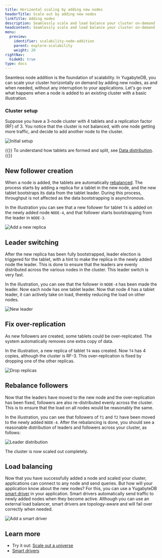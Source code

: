 ```yaml
---
title: Horizontal scaling by adding new nodes
headerTitle: Scale out by adding new nodes
linkTitle: Adding nodes
description: Seamlessly scale and load balance your cluster on-demand
headcontent: Seamlessly scale and load balance your cluster on-demand
menu:
  preview:
    identifier: scalability-node-addition
    parent: explore-scalability
    weight: 20
rightNav:
  hideH3: true
type: docs
---
```


Seamless node addition is the foundation of scalability. In YugabyteDB, you can scale your cluster horizontally on demand by adding new nodes, as and when needed, without any interruption to your applications. Let's go over what happens when a node is added to an existing cluster with a basic illustration.

### Cluster setup

Suppose you have a 3-node cluster with 4 tablets and a replication factor (RF) of 3. You notice that the cluster is not balanced, with one node getting more traffic, and decide to add another node to the cluster.

![Initial setup](/images/explore/scalability/node-addition-cluster-setup.png)

{{<tip>}}
To understand how tablets are formed and split, see [Data distribution](../data-distribution/).
{{</tip>}}

## New follower creation

When a node is added, the tablets are automatically [rebalanced](../data-distribution/#rebalancing). The process starts by adding a replica for a tablet in the new node, and the new tablet bootstraps its data from the tablet leader. During this process, throughput is not affected as the data bootstrapping is asynchronous.

In the illustration you can see that a new follower for tablet `T4` is added on the newly added node `NODE-4`, and that follower starts bootstrapping from the leader in `NODE-3`.

![Add a new replica](/images/explore/scalability/node-addition-replication.png)

## Leader switching

After the new replica has been fully bootstrapped, leader election is triggered for the tablet, with a hint to make the replica in the newly added node the leader. This is done to ensure that the leaders are evenly distributed across the various nodes in the cluster. This leader switch is very fast.

In the illustration, you can see that the follower in `NODE-4` has been made the leader. Now each node has one tablet leader. Now that node 4 has a tablet leader, it can actively take on load, thereby reducing the load on other nodes.

![New leader](/images/explore/scalability/node-addition-new-leader.png)

## Fix over-replication

As new followers are created, some tablets could be over-replicated. The system automatically removes one extra copy of data.

In the illustration, a new replica of tablet `T4` was created. Now `T4` has 4 copies, although the cluster is RF-3. This over-replication is fixed by dropping one of the other replicas.

![Drop replicas](/images/explore/scalability/node-addition-dropping-replicas.png)

## Rebalance followers

Now that the leaders have moved to the new node and the over-replication has been fixed, followers are also re-distributed evenly across the cluster. This is to ensure that the load on all nodes would be reasonably the same.

In the illustration, you can see that followers of `T1` and `T2` have been moved to the newly added `NODE-4`. After the rebalancing is done, you should see a reasonable distribution of leaders and followers across your cluster, as follows:

![Leader distribution](/images/explore/scalability/node-addition-complete.png)

The cluster is now scaled out completely.

## Load balancing

Now that you have successfully added a node and scaled your cluster, applications can connect to any node and send queries. But how will your application know about the new nodes? For this, you can use a YugabyteDB [smart driver](../../../drivers-orms/smart-drivers/) in your application. Smart drivers automatically send traffic to newly added nodes when they become active. Although you can use an external load balancer, smart drivers are topology-aware and will fail over correctly when needed.

![Add a smart driver](/images/explore/scalability/node-addition-smart-driver.png)

## Learn more

- Try it out: [Scale out a universe](../scaling-universe/)
- [Smart drivers](../../../drivers-orms/smart-drivers/)
